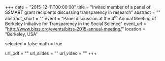 +++
date = "2015-12-11T00:00:00"
title = "Invited member of a panel of SSMART grant recipients discussing transparency in research"
abstract = ""
abstract_short = ""
event = "Panel discussion at the 4<sup>th</sup> Annual Meeting of Berkeley Initiative for Transparency in the Social Science"
event_url = "http://www.bitss.org/events/bitss-2015-annual-meeting/"
location = "Berkeley, USA"

selected = false
math = true

url_pdf = ""
url_slides = ""
url_video = ""
+++